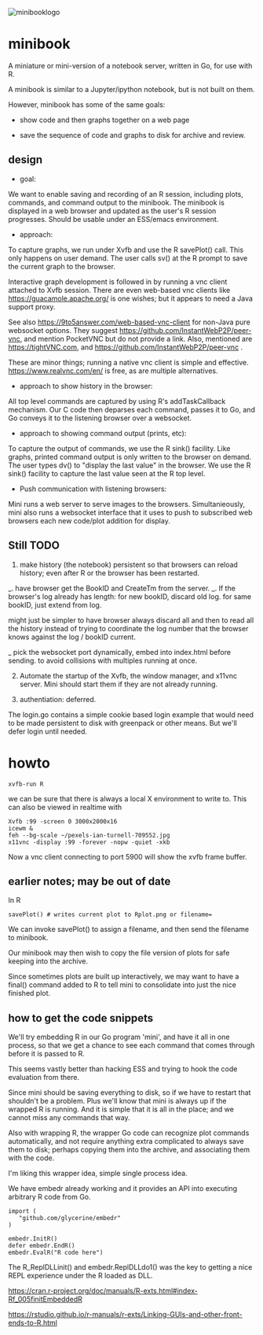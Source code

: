 ![minibooklogo](https://github.com/glycerine/minibook/blob/master/logomini.png)

minibook
========

A miniature or mini-version of a notebook server, 
written in Go, for use with R.

A minibook is similar to a Jupyter/ipython notebook, but 
is not built on them.

However, minibook has some of the same goals:

* show code and then graphs together on a web page

* save the sequence of code and graphs to disk for archive and review.

design
------

* goal: 

We want to enable saving and recording of an R session, including
plots, commands, and command output to the minibook. The
minibook is displayed in a web browser and updated
as the user's R session progresses. Should be usable
under an ESS/emacs environment.

* approach: 

To capture graphs, we run under Xvfb and
use the R savePlot() call. This only
happens on user demand. The user
calls sv() at the R prompt to save the 
current graph to the browser.

Interactive graph development is followed
in by running a vnc client attached to Xvfb session.
There are even web-based vnc clients like
https://guacamole.apache.org/ is one wishes; but
it appears to need a Java support proxy.

See also https://9to5answer.com/web-based-vnc-client
for non-Java pure websocket options.
They suggest https://github.com/InstantWebP2P/peer-vnc,
and mention PocketVNC but do not provide a link. Also,
mentioned are https://tightVNC.com, and
https://github.com/InstantWebP2P/peer-vnc .

These are minor things; running a native vnc client is simple
and effective. https://www.realvnc.com/en/ is free,
as are multiple alternatives.

            
* approach to show history in the browser:

All top level commands are captured by using
R's addTaskCallback mechanism. Our C
code then deparses each command, passes
it to Go, and Go conveys it to the
listening browser over a websocket.
            
* approach to showing command output (prints, etc):

To capture the output of commands, we use
the R sink() facility. Like graphs, printed command
output is only written to the browser on demand. The
user types dv() to "display the last value" in
the browser. We use the R sink() facility
to capture the last value seen at the R
top level.

* Push communication with listening browsers:

Mini runs a web server to serve images to the browsers.
Simultanieously, mini also runs a websocket interface 
that it uses to push to subscribed web browsers 
each new code/plot addition for display.

Still TODO
----------

1) make history (the notebook) persistent so that
   browsers can reload history; even after R or
   the browser has been restarted.

 _. have browser get the BookID and CreateTm from the server.
 _. If the browser's log already has length:
      for new bookID, discard old log.
      for same bookID, just extend from log.

might just be simpler to have browser always discard all and then to
read all the history instead of trying to coordinate the log
number that the browser knows against the log / bookID current.

_ pick the websocket port dynamically, embed into index.html before sending.
 to avoid collisions with multiples running at once.

2) Automate the startup of the Xvfb, the window manager, and
   x11vnc server. Mini should start them if they are
   not already running.

3) authentiation: deferred.

The login.go contains a simple cookie based login example
that would need to be made persistent to disk with
greenpack or other means. But we'll defer login until needed.


howto
=====

~~~
xvfb-run R
~~~

we can be sure that there is always a local X environment
to write to. This can also be viewed in realtime with

~~~
Xvfb :99 -screen 0 3000x2000x16
icewm &
feh --bg-scale ~/pexels-ian-turnell-709552.jpg
x11vnc -display :99 -forever -nopw -quiet -xkb
~~~

Now a vnc client connecting to port 5900 will
show the xvfb frame buffer.

earlier notes; may be out of date
---------------------------------

In R
~~~
savePlot() # writes current plot to Rplot.png or filename=
~~~

We can invoke savePlot() to assign a filename,
and then send the filename to minibook.

Our minibook may then wish to copy the file
version of plots for safe keeping into the archive.

Since sometimes plots are built up interactively, we
may want to have a final() command added to R to tell
mini to consolidate into just the nice finished plot.

how to get the code snippets
----------------------------

We'll try embedding R in our Go program 'mini',
and have it all in one process, so that we get a chance to
see each command that comes through before
it is passed to R. 

This seems vastly better than hacking ESS and
trying to hook the code evaluation from there.

Since mini should be saving everything to disk,
so if we have to restart that shouldn't be
a problem. Plus we'll know that mini is
always up if the wrapped R is running. And
it is simple that it is all in the place; and
we cannot miss any commands that way.

Also with wrapping R, the wrapper Go code
can recognize plot commands automatically,
and not require anything extra complicated to
always save them to disk; perhaps copying
them into the archive, and associating them
with the code.

I'm liking this wrapper idea, simple single
process idea.

We have embedr already working and it provides
an API into executing arbitrary R code from Go.

~~~
import (
   "github.com/glycerine/embedr"
)

embedr.InitR()
defer embedr.EndR()
embedr.EvalR("R code here")

~~~

The R_ReplDLLinit() and embedr.ReplDLLdo1() was the key to 
getting a nice REPL experience under the R loaded as DLL.

https://cran.r-project.org/doc/manuals/R-exts.html#index-Rf_005finitEmbeddedR

https://rstudio.github.io/r-manuals/r-exts/Linking-GUIs-and-other-front-ends-to-R.html



